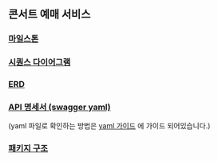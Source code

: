 ## 콘서트 예매 서비스

### [마일스톤](https://github.com/users/Cheondongmin/projects/11/views/1?groupedBy%5BcolumnId%5D=Milestone)
### [시퀀스 다이어그램](https://github.com/Cheondongmin/hhplus-concert-java/blob/feature/mock/docs/sequence.md)
### [ERD](https://github.com/Cheondongmin/hhplus-concert-java/blob/feature/docs/docs/erd.md)
### [API 명세서 (swagger yaml)](https://github.com/Cheondongmin/hhplus-concert-java/blob/feature/docs/docs/swagger.yaml)
(yaml 파일로 확인하는 방법은 [yaml 가이드](https://github.com/Cheondongmin/hhplus-concert-java/blob/feature/docs/docs/swagger_yaml_guide.md) 에 가이드 되어있습니다.)
### [패키지 구조](https://github.com/Cheondongmin/hhplus-concert-java/blob/feature/docs/docs/pakege_guide.md)

